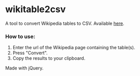 # wikitable2csv
A tool to convert Wikipedia tables to CSV. Available [here](http://wikitable2csv.ggor.de/).

### How to use:
1. Enter the url of the Wikipedia page containing the table(s).
2. Press "Convert".
3. Copy the results to your clipboard.

Made with jQuery.